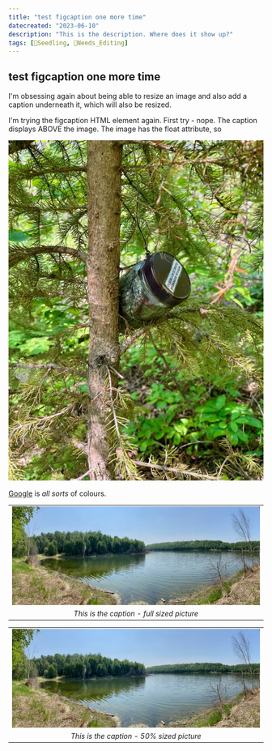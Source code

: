 ```yaml
---
title: "test figcaption one more time"
datecreated: "2023-06-10"
description: "This is the description. Where does it show up?"
tags: [🌱Seedling, 🧹Needs_Editing]
---
```

## test figcaption one more time
I'm obsessing again about being able to resize an image and also add a caption underneath it, which will also be resized.

I'm trying the figcaption HTML element again. First try - nope. The caption displays ABOVE the image. The image has the float attribute, so 

![](notes/images/IMG_0782.jpeg#right50)
<figcaption class="captionright">

[Google](https://google.ca) is *all sorts* of colours.

</figcaption>


|                                       |
|:-------------------------------------:|
| ![](notes/images/IMG_0762.jpg) |
|*This is the caption - full sized picture*  |

|                                       |
|:-------------------------------------:|
| ![](notes/images/IMG_0762.jpg#right50) |
|*This is the caption - 50% sized picture*  |